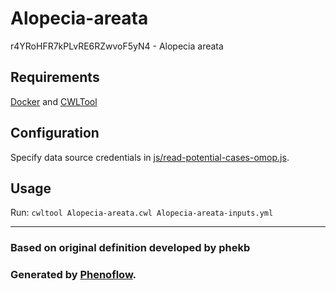 # Alopecia-areata

r4YRoHFR7kPLvRE6RZwvoF5yN4 - Alopecia areata

## Requirements

[Docker](https://docs.docker.com/install/) and [CWLTool](https://github.com/common-workflow-language/cwltool#install)

## Configuration

Specify data source credentials in [js/read-potential-cases-omop.js](js/read-potential-cases-omop.js).

## Usage

Run: `cwltool Alopecia-areata.cwl Alopecia-areata-inputs.yml`

***

### Based on original definition developed by phekb
### Generated by [Phenoflow](https://kclhi.org/phenoflow).
